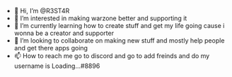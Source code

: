 - 👋 Hi, I’m @R3ST4R
- 👀 I’m interested in making warzone better and supporting it
- 🌱 I’m currently learning how to create stuff and get my life going cause i wonna be a creator and supporter
- 💞️ I’m looking to collaborate on making new stuff and mostly help people and get there apps going
- 📫 How to reach me go to discord and go to add freinds and do my username is Loading...#8896

<!---
R3ST4R/R3ST4R is a ✨ special ✨ repository because its `README.md` (this file) appears on your GitHub profile.
You can click the Preview link to take a look at your changes.
--->

